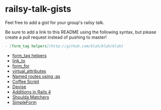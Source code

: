 # railsy-talk-gists

Feel free to add a gist for your group's railsy talk.

Be sure to add a link to this README using the following syntax, but please create a pull request instead of pushing to master!
```markdown
- [form_tag helpers](http://github.com/blah/blah/blah)
```

- [form_tag helpers](https://github.com/chi-squirrels-2015/railsy-talk-gists/blob/form-tag-helper/form-tag-helpers.md)
- [link_to](https://github.com/chi-squirrels-2015/railsy-talk-gists/blob/master/link_to.md)
- [form_for](https://github.com/chi-squirrels-2015/railsy-talk-gists/blob/master/form_for.md)
- [virtual_attributes](https://github.com/chi-squirrels-2015/railsy-talk-gists/blob/virtual-attributes/virtual-attributes.md)
- [Named routes using :as](https://github.com/chi-squirrels-2015/railsy-talk-gists/blob/named_routes/named_routes.md)
- [Coffee Script](https://gist.github.com/ianagne/2f985ce725371b7c766a#file-coffe-script-talk-md)
- [Devise](https://gist.github.com/gabivoicu/1ae336fb43f09d5302b7)
- [Additions in Rails 4](http://railscasts.com/episodes/400-what-s-new-in-rails-4?view=asciicast)
- [Shoulda Matchers](https://github.com/chi-squirrels-2015/railsy-talk-gists/blob/elliottayoung-shoulda-matchers/shoulda-matchers.md)
- [SimpleForm](https://github.com/chi-squirrels-2015/railsy-talk-gists/blob/master/simple-form.md)
